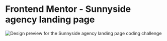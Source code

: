 # Frontend Mentor - Sunnyside agency landing page

![Design preview for the Sunnyside agency landing page coding challenge](../design/design.png)

